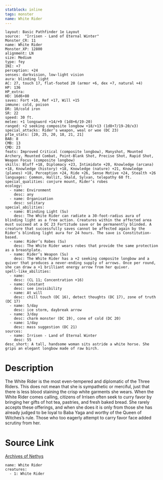 ```yaml
---
statblock: inline
tags: monster
name: White Rider
---
```

```statblock
layout: Basic Pathfinder 1e Layout
source:  "Irrisen - Land of Eternal Winter"
Monster_CR: 11
name: White Rider
Monster_XP: 12800
alignment: LN
size: Medium
type: fey
INI: +7
perception: +24
senses: darkvision, low-light vision
aura: blinding light
AC: 27, touch 17, flat-footed 20 (armor +6, dex +7, natural +4)
HP: 136
HP_extra: 
HD: 16d6+80
saves: Fort +10, Ref +17, Will +15
immune: cold, poison
DR: 10/cold iron
SR: 22
speed: 30 ft.
melee: +1 longsword +14/+9 (1d8+6/19-20)
ranged: +2 seeking composite longbow +18/+13 (1d8+7/19-20/x3)
special_attacks: Rider’s weapon, weal or woe (DC 23)
pf1e_stats: [20, 25, 20, 18, 21, 21]
BAB: 8
CMB: 13
CMD: 23
feats: Improved Critical (composite longbow), Manyshot, Mounted Archery, Mounted Combat, Point-Blank Shot, Precise Shot, Rapid Shot, Weapon Focus (composite longbow)
skills: Bluff +18, Diplomacy +23, Intimidate +20, Knowledge (arcana) +18, Knowledge (history) +18, Knowledge (nature) +21, Knowledge (planes) +18, Perception +24, Ride +26, Sense Motive +24, Stealth +26
languages: Common, Hallit, Skald, Sylvan, telepathy 60 ft.
special_qualities: conjure mount, Rider’s robes
ecology:
  - name: Environment
    desc: any
  - name: Organisation
    desc: solitary
special_abilities:
  - name: Blinding Light (Su)
    desc: The White Rider can radiate a 30-foot-radius aura of blinding light as a free action. Creatures within the affected area must succeed at a DC 23 Fortitude save or be permanently blinded. A creature that successfully saves cannot be affected again by the Rider’s blinding light aura for 24 hours. The save is Constitution-based.
  - name: Rider’s Robes (Su)
    desc: The White Rider wears robes that provide the same protection as a breastplate.
  - name: Rider’s Weapon (Su)
    desc: The White Rider has a +2 seeking composite longbow and a quiver that produces a never-ending supply of arrows. Once per round, she can draw a +1 brilliant energy arrow from her quiver.
spell-like_abilities:
  - name:
    desc: (CL 11; Concentration +16)
  - name: Constant
    desc: see invisibility
  - name: At will
    desc: chill touch (DC 16), detect thoughts (DC 17), zone of truth (DC 17)
  - name: 5/day
    desc: ice storm, daybreak arrow
  - name: 3/day
    desc: charm monster (DC 19), cone of cold (DC 20)
  - name: 1/day
    desc: mass suggestion (DC 21)
sources:
  - name: Irrisen - Land of Eternal Winter
    desc: 55
desc_short: A tall, handsome woman sits astride a white horse. She grips an elegant longbow made of raw birch.
```
# Description
The White Rider is the most even-tempered and diplomatic of the Three Riders. This does not mean that she is sympathetic or merciful, just that there is less blood staining the crisp white garments she wears. When the White Rider comes calling, citizens of Irrisen often seek to curry favor by bringing her gifts of hot tea, pastries, and fresh baked bread. She rarely accepts these offerings, and when she does it is only from those she has already judged to be loyal to Baba Yaga and worthy of the Queen of Witches’s rule. Those who too eagerly attempt to carry favor face added scrutiny from her.
# Source Link
[Archives of Nethys](https://aonprd.com/MonsterDisplay.aspx?ItemName=White%20Rider)
```encounter-table
name: White Rider
creatures:
  - 1: White Rider
```
